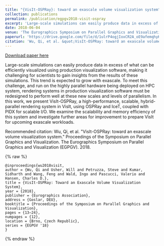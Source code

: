 ```yaml
---
title: "{VisIt-OSPRay}: toward an exascale volume visualization system"
collection: publications
permalink: /publication/egpgv2018-visit-ospray
excerpt: 'Large-scale simulations can easily produce data in excess of what can be efficiently visualized using production visualization software, making it challenging for scientists to gain insights from the results of these simulations. This trend is expected to grow with exascale. To meet this challenge, and run on the highly parallel hardware being deployed on HPC system, rendering systems in production visualization software must be redesigned to perform well at these new scales and levels of parallelism. In this work, we present VisIt-OSPRay, a high-performance, scalable, hybrid-parallel rendering system in VisIt, using OSPRay and IceT, coupled with PIDX for scalable I/O. We examine the scalability and memory efficiency of this system and investigate further areas for improvement to prepare VisIt for upcoming exascale workloads.'
date: 2018-06-04
venue: 'The Eurographics Symposium on Parallel Graphics and Visualization (EGPGV)'
paperurl: 'https://drive.google.com/file/d/1ulrP4ogjIoxCR2A_oE9afemqhyK04lLA/view?usp=sharing'
citation: 'Wu, Qi, et al. &quot;VisIt-OSPRay: toward an exascale volume visualization system.&quot; Proceedings of the Symposium on Parallel Graphics and Visualization. The Eurographics Symposium on Parallel Graphics and Visualization (EGPGV). 2018.'
---
```


<a href='https://drive.google.com/file/d/1ulrP4ogjIoxCR2A_oE9afemqhyK04lLA/view?usp=sharing'>Download paper here</a>

Large-scale simulations can easily produce data in excess of what can be efficiently visualized using production visualization software, making it challenging for scientists to gain insights from the results of these simulations. This trend is expected to grow with exascale. To meet this challenge, and run on the highly parallel hardware being deployed on HPC system, rendering systems in production visualization software must be redesigned to perform well at these new scales and levels of parallelism. In this work, we present VisIt-OSPRay, a high-performance, scalable, hybrid-parallel rendering system in VisIt, using OSPRay and IceT, coupled with PIDX for scalable I/O. We examine the scalability and memory efficiency of this system and investigate further areas for improvement to prepare VisIt for upcoming exascale workloads.

Recommended citation: Wu, Qi, et al. "VisIt-OSPRay: toward an exascale volume visualization system." Proceedings of the Symposium on Parallel Graphics and Visualization. The Eurographics Symposium on Parallel Graphics and Visualization (EGPGV). 2018.

{% raw %}
```
@inproceedings{wu2018visit,
author = {Wu, Qi and Usher, Will and Petruzza, Steve and Kumar, Sidharth and Wang, Feng and Wald, Ingo and Pascucci, Valerio and Hansen, Charles D.},
title = {VisIt-OSPRay: Toward an Exascale Volume Visualization System},
year = {2018},
publisher = {Eurographics Association},
address = {Goslar, DEU},
booktitle = {Proceedings of the Symposium on Parallel Graphics and Visualization},
pages = {13–24},
numpages = {12},
location = {Brno, Czech Republic},
series = {EGPGV '18}
}
```
{% endraw %}
